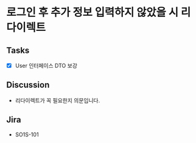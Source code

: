 # 로그인 후 추가 정보 입력하지 않았을 시 리다이렉트


## Tasks

- [x] User 인터페이스 DTO 보강


## Discussion

- 리다이렉트가 꼭 필요한지 의문입니다.


## Jira

- SO1S-101
